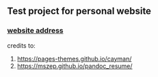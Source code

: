 ## Test project for personal website
### [website address](https://haoleih.github.io/HaoleiHui/)

credits to:
1.  https://pages-themes.github.io/cayman/
2.  https://mszep.github.io/pandoc_resume/
